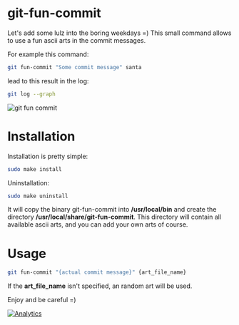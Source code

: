 git-fun-commit
==============

Let's add some lulz into the boring weekdays =)
This small command allows to use a fun ascii arts in the commit messages.

For example this command:
```bash
git fun-commit "Some commit message" santa
```
lead to this result in the log:
```bash
git log --graph
```
<img src='http://i43.tinypic.com/2vvpbp1.png' border='0' alt="git fun commit" />

Installation
============
Installation is pretty simple:
```bash
sudo make install
```
Uninstallation:
```bash
sudo make uninstall
```
It will copy the binary git-fun-commit into <b>/usr/local/bin</b> and create the directory <b>/usr/local/share/git-fun-commit</b>. This directory will contain all available ascii arts, and you can add your own arts of course.

Usage
=====
```bash
git fun-commit "{actual commit message}" {art_file_name}
```
If the <b>art_file_name</b> isn't specified, an random art will be used.

Enjoy and be careful =)

[![Analytics](https://ga-beacon.appspot.com/UA-24190660-7/git-fun-commit)](https://github.com/igrigorik/ga-beacon)
